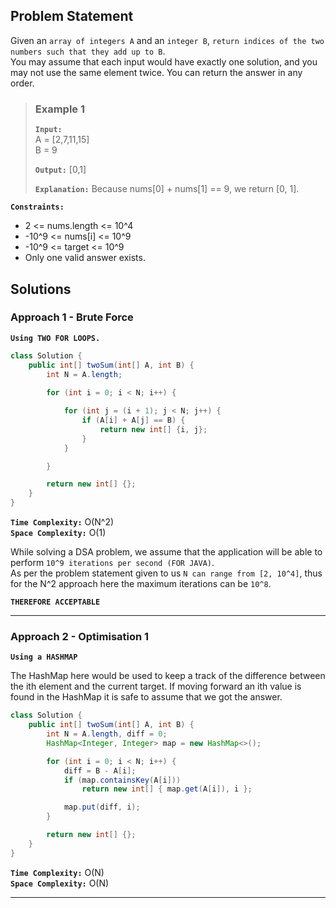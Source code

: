 ## Problem Statement
Given an `array of integers A` and an `integer B`, `return indices of the two numbers such that they add up to B`.<br>
You may assume that each input would have exactly one solution, and you may not use the same element twice. You can return the answer in any order.


> ### Example 1
> **`Input:`**
> <br>
> A = [2,7,11,15]
> <br>
> B = 9
> 
> **`Output:`** [0,1]
> 
> **`Explanation:`** Because nums[0] + nums[1] == 9, we return [0, 1].

**`Constraints:`**
- 2 <= nums.length <= 10^4
- -10^9 <= nums[i] <= 10^9
- -10^9 <= target <= 10^9
- Only one valid answer exists.

## Solutions

### Approach 1 - Brute Force
**`Using TWO FOR LOOPS.`**

``` java
class Solution {
    public int[] twoSum(int[] A, int B) {
        int N = A.length;
        
        for (int i = 0; i < N; i++) {

            for (int j = (i + 1); j < N; j++) {
                if (A[i] + A[j] == B) {
                    return new int[] {i, j};
                }
            }

        }

        return new int[] {};
    }
}
```

**`Time Complexity:`** O(N^2) <br>
**`Space Complexity:`** O(1)

While solving a DSA problem, we assume that the application will be able to perform `10^9 iterations per second (FOR JAVA)`. <br>
As per the problem statement given to us `N can range from [2, 10^4]`, thus for the N^2 approach here the maximum iterations can be `10^8`.

**`THEREFORE ACCEPTABLE`**

---

### Approach 2 - Optimisation 1
**`Using a HASHMAP`**

The HashMap here would be used to keep a track of the difference between the ith element and the current target. If moving forward an ith value is found in the HashMap it is safe to assume that we got the answer.


``` java
class Solution {
    public int[] twoSum(int[] A, int B) {
        int N = A.length, diff = 0;
        HashMap<Integer, Integer> map = new HashMap<>();

        for (int i = 0; i < N; i++) {
            diff = B - A[i];
            if (map.containsKey(A[i]))
                return new int[] { map.get(A[i]), i };

            map.put(diff, i);
        }

        return new int[] {};
    }
}
```

**`Time Complexity:`** O(N) <br>
**`Space Complexity:`** O(N)

---